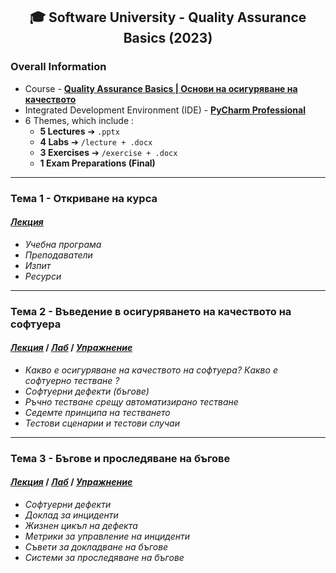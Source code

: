 <h2 align="center">🎓 Software University - Quality Assurance Basics (2023)</h2>

### Overall Information
* Course - [**Quality Assurance Basics | Основи на осигуряване на качеството**](https://softuni.bg/trainings/4064/qa-basics-march-2023)
* Integrated Development Environment (IDE) - [**PyCharm Professional**](https://www.jetbrains.com/aqua/)
* 6 Themes, which include :
    * **5 Lectures** ➔ ``.pptx``
    * **4 Labs** ➔ ``/lecture + .docx``
    * **3 Exercises** ➔ ``/exercise + .docx``
    * **1 Exam Preparations (Final)**
---
### Тема 1 - Откриване на курса
#### [_**Лекция**_](https://github.com/rythm-net/SoftUni/blob/main/Quality%20Assurance%20Basics/T01%20-%20Course%20Intro/01.%20Course%20Intro%20(March%202022).pptx)
* _Учебна програма_
* _Преподаватели_
* _Изпит_
* _Ресурси_
---
### Тема 2 - Въведение в осигуряването на качеството на софтуера
#### [**_Лекция_**](https://github.com/rythm-net/SoftUni/blob/main/Quality%20Assurance%20Basics/T02%20-%20Software%20QA%20Introduction/02.%20Software%20QA%20Introduction.pptx) **/** [**_Лаб_**](https://github.com/rythm-net/SoftUni/tree/main/Quality%20Assurance%20Basics/T02%20-%20Software%20QA%20Introduction/lecture) **/** [**_Упражнение_**](https://github.com/rythm-net/SoftUni/tree/main/Quality%20Assurance%20Basics/T02%20-%20Software%20QA%20Introduction/exercise)
* _Какво е осигуряване на качеството на софтуера? Какво е софтуерно тестване ?_
* _Софтуерни дефекти (бъгове)_
* _Ръчно тестване срещу автоматизирано тестване_
* _Седемте принципа на тестването_
* _Тестови сценарии и тестови случаи_
---
### Тема 3 - Бъгове и проследяване на бъгове
#### [_**Лекция**_](https://github.com/rythm-net/SoftUni/blob/main/Quality%20Assurance%20Basics/T03%20-%20Bugs%20and%20Bug%20Tracking/03.%20Bugs%20and%20Bug%20Tracking.pptx) **/** [_**Лаб**_](https://github.com/rythm-net/SoftUni/tree/main/Quality%20Assurance%20Basics/T03%20-%20Bugs%20and%20Bug%20Tracking/lecture) **/** [_**Упражнение**_](https://github.com/rythm-net/SoftUni/tree/main/Quality%20Assurance%20Basics/T03%20-%20Bugs%20and%20Bug%20Tracking/exercise)
* _Софтуерни дефекти_
* _Доклад за инциденти_
* _Жизнен цикъл на дефекта_
* _Метрики за управление на инциденти_
* _Съвети за докладване на бъгове_
* _Системи за проследяване на бъгове_



